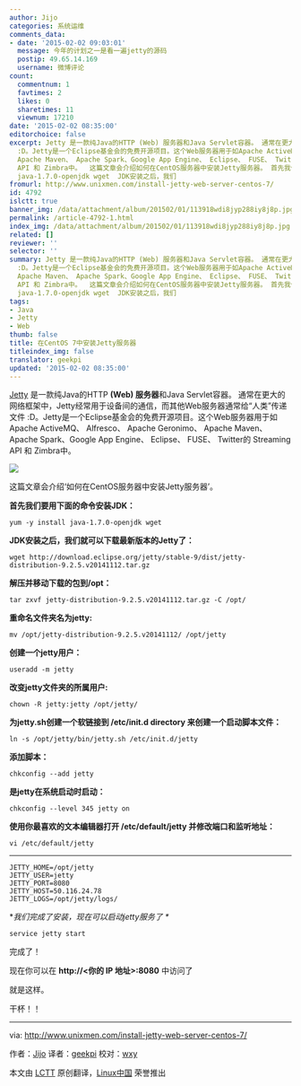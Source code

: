 ```yaml
---
author: Jijo
categories: 系统运维
comments_data:
- date: '2015-02-02 09:03:01'
  message: 今年的计划之一是看一遍jetty的源码
  postip: 49.65.14.169
  username: 微博评论
count:
  commentnum: 1
  favtimes: 2
  likes: 0
  sharetimes: 11
  viewnum: 17210
date: '2015-02-02 08:35:00'
editorchoice: false
excerpt: Jetty 是一款纯Java的HTTP (Web) 服务器和Java Servlet容器。 通常在更大的网络框架中，Jetty经常用于设备间的通信，而其他Web服务器通常给人类传递文件
  :D。Jetty是一个Eclipse基金会的免费开源项目。这个Web服务器用于如Apache ActiveMQ、 Alfresco、 Apache Geronimo、
  Apache Maven、 Apache Spark、Google App Engine、 Eclipse、 FUSE、 Twitter的 Streaming
  API 和 Zimbra中。  这篇文章会介绍如何在CentOS服务器中安装Jetty服务器。 首先我们要用下面的命令安装JDK： yum -y install
  java-1.7.0-openjdk wget  JDK安装之后，我们
fromurl: http://www.unixmen.com/install-jetty-web-server-centos-7/
id: 4792
islctt: true
banner_img: /data/attachment/album/201502/01/113918wdi8jyp288iy8j8p.jpg
permalink: /article-4792-1.html
index_img: /data/attachment/album/201502/01/113918wdi8jyp288iy8j8p.jpg.thumb.jpg
related: []
reviewer: ''
selector: ''
summary: Jetty 是一款纯Java的HTTP (Web) 服务器和Java Servlet容器。 通常在更大的网络框架中，Jetty经常用于设备间的通信，而其他Web服务器通常给人类传递文件
  :D。Jetty是一个Eclipse基金会的免费开源项目。这个Web服务器用于如Apache ActiveMQ、 Alfresco、 Apache Geronimo、
  Apache Maven、 Apache Spark、Google App Engine、 Eclipse、 FUSE、 Twitter的 Streaming
  API 和 Zimbra中。  这篇文章会介绍如何在CentOS服务器中安装Jetty服务器。 首先我们要用下面的命令安装JDK： yum -y install
  java-1.7.0-openjdk wget  JDK安装之后，我们
tags:
- Java
- Jetty
- Web
thumb: false
title: 在CentOS 7中安装Jetty服务器
titleindex_img: false
translator: geekpi
updated: '2015-02-02 08:35:00'
---
```


[Jetty](http://eclipse.org/jetty/) 是一款纯Java的HTTP **(Web) 服务器**和Java Servlet容器。 通常在更大的网络框架中，Jetty经常用于设备间的通信，而其他Web服务器通常给“人类”传递文件 :D。Jetty是一个Eclipse基金会的免费开源项目。这个Web服务器用于如Apache ActiveMQ、 Alfresco、 Apache Geronimo、 Apache Maven、 Apache Spark、Google App Engine、 Eclipse、 FUSE、 Twitter的 Streaming API 和 Zimbra中。


![](/data/attachment/album/201502/01/113918wdi8jyp288iy8j8p.jpg)


这篇文章会介绍‘如何在CentOS服务器中安装Jetty服务器’。


**首先我们要用下面的命令安装JDK：**



```
yum -y install java-1.7.0-openjdk wget

```

**JDK安装之后，我们就可以下载最新版本的Jetty了：**



```
wget http://download.eclipse.org/jetty/stable-9/dist/jetty-distribution-9.2.5.v20141112.tar.gz

```

**解压并移动下载的包到/opt：**



```
tar zxvf jetty-distribution-9.2.5.v20141112.tar.gz -C /opt/

```

**重命名文件夹名为jetty:**



```
mv /opt/jetty-distribution-9.2.5.v20141112/ /opt/jetty

```

**创建一个jetty用户：**



```
useradd -m jetty

```

**改变jetty文件夹的所属用户:**



```
chown -R jetty:jetty /opt/jetty/

```

**为jetty.sh创建一个软链接到 /etc/init.d directory 来创建一个启动脚本文件：**



```
ln -s /opt/jetty/bin/jetty.sh /etc/init.d/jetty

```

**添加脚本：**



```
chkconfig --add jetty

```

**是jetty在系统启动时启动：**



```
chkconfig --level 345 jetty on

```

**使用你最喜欢的文本编辑器打开 /etc/default/jetty 并修改端口和监听地址：**



```
vi /etc/default/jetty

```



---



```
JETTY_HOME=/opt/jetty
JETTY_USER=jetty
JETTY_PORT=8080
JETTY_HOST=50.116.24.78
JETTY_LOGS=/opt/jetty/logs/

```

\**我们完成了安装，现在可以启动jetty服务了 \**



```
service jetty start

```

完成了！


现在你可以在 **http://<你的 IP 地址>:8080** 中访问了


就是这样。


干杯！！




---


via: <http://www.unixmen.com/install-jetty-web-server-centos-7/>


作者：[Jijo](http://www.unixmen.com/author/jijo/) 译者：[geekpi](https://github.com/geekpi) 校对：[wxy](https://github.com/wxy)


本文由 [LCTT](https://github.com/LCTT/TranslateProject) 原创翻译，[Linux中国](http://linux.cn/) 荣誉推出